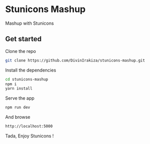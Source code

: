 # Stunicons  Mashup
Mashup with Stunicons

## Get started

Clone the repo

```bash
git clone https://github.com/DivinIrakiza/stunicons-mashup.git
```

Install the dependencies

```bash
cd stunicons-mashup
npm i
yarn install
```


Serve the app

```bash
npm run dev
```
And browse

```bash
http://localhost:5000
```

Tada, Enjoy Stunicons !
